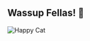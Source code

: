 ## Wassup Fellas! 👋

<!--
**AdityaSatrio7/AdityaSatrio7** is a ✨ _special_ ✨ repository because its `README.md` (this file) appears on your GitHub profile.

Here are some ideas to get you started:

- 🔭 I’m currently working on ...
- 🌱 I’m currently learning ...
- 👯 I’m looking to collaborate on ...
- 🤔 I’m looking for help with ...
- 💬 Ask me about ...
- 📫 How to reach me: ...
- 😄 Pronouns: ...
- ⚡ Fun fact: ...
-->
![Happy Cat](https://media.giphy.com/media/v1.Y2lkPTc5MGI3NjExbWVweHg0eHNyazFrdXlmNjV4MzJqZjd3enNhNTM0a2Izcm5nYjY1bCZlcD12MV9naWZzX3NlYXJjaCZjdD1n/ab0nvsRq4Fyak/giphy.gif)

